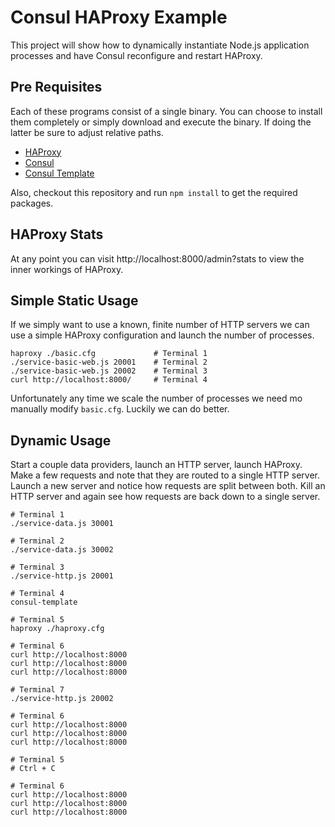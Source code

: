 # Consul HAProxy Example

This project will show how to dynamically instantiate Node.js application processes and have Consul reconfigure and restart HAProxy.

## Pre Requisites

Each of these programs consist of a single binary. You can choose to install them completely or simply download and execute the binary. If doing the latter be sure to adjust relative paths.

* [HAProxy](http://www.haproxy.org/)
* [Consul](https://github.com/hashicorp/consul)
* [Consul Template](https://github.com/hashicorp/consul-template)

Also, checkout this repository and run `npm install` to get the required packages.

## HAProxy Stats

At any point you can visit http://localhost:8000/admin?stats to view the inner workings of HAProxy.

## Simple Static Usage

If we simply want to use a known, finite number of HTTP servers we can use a simple HAProxy configuration and launch the number of processes.

```shell
haproxy ./basic.cfg             # Terminal 1
./service-basic-web.js 20001    # Terminal 2
./service-basic-web.js 20002    # Terminal 3
curl http://localhost:8000/     # Terminal 4
```

Unfortunately any time we scale the number of processes we need mo manually modify `basic.cfg`. Luckily we can do better.

## Dynamic Usage

Start a couple data providers, launch an HTTP server, launch HAProxy. Make a few requests and note that they are routed to a single HTTP server. Launch a new server and notice how requests are split between both. Kill an HTTP server and again see how requests are back down to a single server.

```shell
# Terminal 1
./service-data.js 30001

# Terminal 2
./service-data.js 30002

# Terminal 3
./service-http.js 20001

# Terminal 4
consul-template

# Terminal 5
haproxy ./haproxy.cfg

# Terminal 6
curl http://localhost:8000
curl http://localhost:8000
curl http://localhost:8000

# Terminal 7
./service-http.js 20002

# Terminal 6
curl http://localhost:8000
curl http://localhost:8000
curl http://localhost:8000

# Terminal 5
# Ctrl + C

# Terminal 6
curl http://localhost:8000
curl http://localhost:8000
curl http://localhost:8000
```
